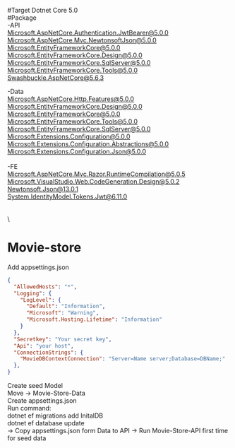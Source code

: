 #Target Dotnet Core 5.0  
#Package  
-API  
Microsoft.AspNetCore.Authentication.JwtBearer@5.0.0  
Microsoft.AspNetCore.Mvc.NewtonsoftJson@5.0.0  
Microsoft.EntityFrameworkCore@5.0.0  
Microsoft.EntityFrameworkCore.Design@5.0.0  
Microsoft.EntityFrameworkCore.SqlServer@5.0.0  
Microsoft.EntityFrameworkCore.Tools@5.0.0  
Swashbuckle.AspNetCore@5.6.3  
  
-Data\
Microsoft.AspNetCore.Http.Features@5.0.0\
Microsoft.EntityFrameworkCore.Design@5.0.0\
Microsoft.EntityFrameworkCore@5.0.0\
Microsoft.EntityFrameworkCore.Tools@5.0.0\
Microsoft.EntityFrameworkCore.SqlServer@5.0.0\
Microsoft.Extensions.Configuration@5.0.0\
Microsoft.Extensions.Configuration.Abstractions@5.0.0\
Microsoft.Extensions.Configuration.Json@5.0.0\
\
-FE\
Microsoft.AspNetCore.Mvc.Razor.RuntimeCompilation@5.0.5\
Microsoft.VisualStudio.Web.CodeGeneration.Design@5.0.2\
Newtonsoft.Json@13.0.1\
System.IdentityModel.Tokens.Jwt@6.11.0\
\
\
\
# Movie-store
Add appsettings.json
```json
{
  "AllowedHosts": "*",
  "Logging": {
    "LogLevel": {
      "Default": "Information",
      "Microsoft": "Warning",
      "Microsoft.Hosting.Lifetime": "Information"
    }
  },
  "Secretkey": "Your secret key",
  "Api": "your host",
  "ConnectionStrings": {
    "MovieDBContextConnection": "Server=Name server;Database=DBName;"
  },
}
```
Create seed Model\
Move -> Movie-Store-Data\
Create appsettings.json\
Run command: \
dotnet ef migrations add InitalDB\
dotnet ef database update\
-> Copy appsettings.json form Data to API -> Run Movie-Store-API first time for seed data
